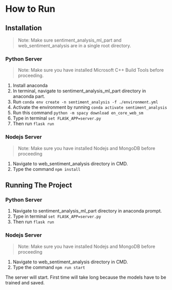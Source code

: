 # How to Run

## Installation

> Note: Make sure sentiment_analysis_ml_part and web_sentiment_analysis are in a single root directory.

### Python Server

> Note: Make sure you have installed Microsoft C++ Build Tools before proceeding. 

1. Install anaconda
2. In terminal, navigate to sentiment_analysis_ml_part directory in anaconda part.
3. Run `conda env create -n sentiment_analysis -f ./environment.yml`
4. Activate the environment by running `conda activate sentiment_analysis`
5. Run this command `python -m spacy download en_core_web_sm`
6. Type in terminal `set FLASK_APP=server.py`
7. Then run `flask run`

### Nodejs Server

> Note: Make sure you have installed Nodejs and MongoDB before proceeding

1. Navigate to web_sentiment_analysis directory in CMD.
2. Type the command `npm install`

## Running The Project

### Python Server

1. Navigate to sentiment_analysis_ml_part directory in anaconda prompt.
2. Type in terminal `set FLASK_APP=server.py`
3. Then run `flask run`

### Nodejs Server

> Note: Make sure you have installed Nodejs and MongoDB before proceeding

1. Navigate to web_sentiment_analysis directory in CMD.
2. Type the command `npm run start`

The server will start. First time will take long because the models have to be trained and saved.